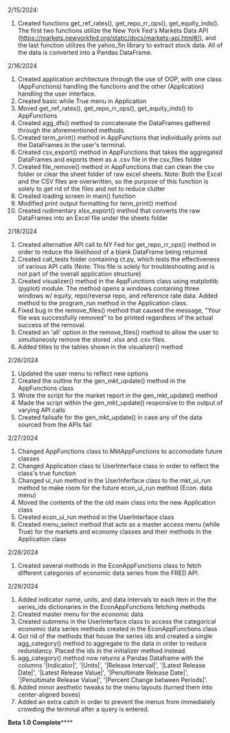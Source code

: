 2/15/2024:
1) Created functions get_ref_rates(), get_repo_rr_ops(), get_equity_inds(). The first two functions utilize the New York Fed's Markets Data API (https://markets.newyorkfed.org/static/docs/markets-api.html#/), and the last function utilizes the yahoo_fin library to extract stock data. All of the data is converted into a Pandas DataFrame.

2/16/2024
1) Created application architecture through the use of OOP, with one class (AppFunctions) handling the functions and the other (Application) handling the user interface.
2) Created basic while True menu in Application
3) Moved get_ref_rates(), get_repo_rr_ops(), get_equity_inds() to AppFunctions
4) Created agg_dfs() method to concatenate the DataFrames gathered through the aforementioned methods.
5) Created term_print() method in AppFunctions that individually prints out the DataFrames in the user's terminal.
6) Created csv_export() method in AppFunctions that takes the aggregated DataFrames and exports them as a .csv file in the csv_files folder
7) Created file_remove() method in AppFunctions that can clean the csv folder or clear the sheet folder of raw excel sheets. Note: Both the Excel and the CSV files are overwritten, so the purpose of this function is solely to get rid of the files and not to reduce clutter
8) Created loading screen in main() function
9) Modified print output formatting for term_print() method
10) Created rudimentary xlsx_export() method that converts the raw DataFrames into an Excel file under the sheets folder

2/18/2024
1) Created alternative API call to NY Fed for get_repo_rr_ops() method in order to reduce the likelihood of a blank DataFrame being returned
2) Created call_tests folder containing ct.py, which tests the effectiveness of various API calls (Note: This file is solely for troubleshooting and is not part of the overall application structure)
3) Created visualizer() method in the AppFunctions class using matplotlib (pyplot) module. The method opens a windows containing three windows w/ equity, repo/reverse repo, and reference rate data. Added method to the program_run method in the Application class.
4) Fixed bug in the remove_files() method that caused the message, "Your file was successfully removed" to be printed regardless of the actual success of the removal.
5) Created an 'all' option in the remove_files() method to allow the user to simultaneosly remove the stored .xlsx and .csv files.
6) Added titles to the tables shown in the visualizer() method

2/26/2024
1) Updated the user menu to reflect new options
2) Created the outline for the gen_mkt_update() method in the AppFunctions class
3) Wrote the script for the market report in the gen_mkt_update() method
4) Made the script within the gen_mkt_update() responsive to the output of varying API calls
5) Created failsafe for the gen_mkt_update() in case any of the data sourced from the APIs fail

2/27/2024
1) Changed AppFunctions class to MktAppFunctions to accomodate future classes
2) Changed Application class to UserInterface class in order to reflect the class's true function
3) Changed ui_run method in the UserInferface class to the mkt_ui_run method to make room for the future econ_ui_run method (Econ. data menu)
4) Moved the contents of the the old main class into the new Application class
5) Created econ_ui_run method in the UserInterface class
6) Created menu_select method that acts as a master access menu (while True) for the markets and economy classes and their methods in the Application class 

2/28/2024
1) Created several methods in the EconAppFunctions class to fetch different categories of economic data series from the FRED API.

2/29/2024
1) Added indicator name, units, and data intervals to each item in the the series_ids dictionaries in the EconAppFunctions fetching methods
2) Created master menu for the economic data
3) Created submenu in the UserInterface class to access the categorical economic data series methods created in the EconAppFunctions class
4) Got rid of the methods that house the series ids and created a single agg_category() method to aggregate to the data in order to reduce redundancy. Placed the ids in the initializer method instead.
5) agg_category() method now returns a Pandas Dataframe with the columns '|Indicator|', '|Units|', '|Release Interval|', '|Latest Release Date|', '|Latest Release Value|', '|Penultimate Release Date|', '|Penultimate Release Value|', '|Percent Change between Periods|'.
6) Added minor aesthetic tweaks to the menu layouts (turned them into center-aligned boxes)
7) Added an extra catch in order to prevent the menus from immediately crowding the terminal after a query is entered.

********Beta 1.0 Complete************

